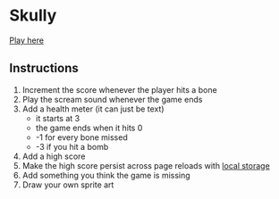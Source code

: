 # Skully

[Play here](https://eliaslfox.github.io/mb/games/skully/)

## Instructions

1. Increment the score whenever the player hits a bone
2. Play the scream sound whenever the game ends
3. Add a health meter (it can just be text)
    * it starts at 3
    * the game ends when it hits 0
    * -1 for every bone missed
    * -3 if you hit a bomb
4. Add a high score
5. Make the high score persist across page reloads with [local storage](https://developer.mozilla.org/en-US/docs/Web/API/Window/localStorage)
6. Add something you think the game is missing
7. Draw your own sprite art
